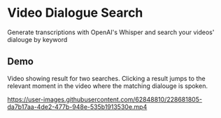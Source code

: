# Video Dialogue Search

Generate transcriptions with OpenAI's Whisper and search your videos' dialouge by keyword

## Demo

Video showing result for two searches. Clicking a result jumps to the relevant moment in the video where the matching dialouge is spoken.

https://user-images.githubusercontent.com/62848810/228681805-da7b17aa-4de2-477b-948e-535b1913530e.mp4
